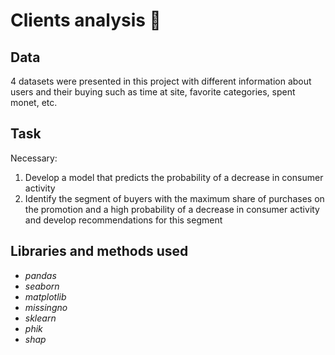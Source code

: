 # Clients analysis 👥

## Data

4 datasets were presented in this project with different information about users and their buying such as time at site, favorite categories, spent monet, etc.

## Task

Necessary:

1) Develop a model that predicts the probability of a decrease in consumer activity
2) Identify the segment of buyers with the maximum share of purchases on the promotion and a high probability of a decrease in consumer activity and develop recommendations for this segment

## Libraries and methods used

- *pandas*
- *seaborn*
- *matplotlib*
- *missingno*
- *sklearn*
- *phik*
- *shap*
